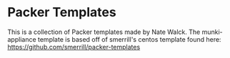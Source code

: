 # Packer Templates

This is a collection of Packer templates made by Nate Walck. The munki-appliance template is based off of smerrill's centos template found here: https://github.com/smerrill/packer-templates